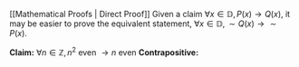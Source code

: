 [[Mathematical Proofs | Direct Proof]]
Given a claim $\forall x \in \mathbb{D}, P(x) \rightarrow Q(x)$, it may be easier to prove the equivalent statement, $\forall x \in \mathbb{D}, \sim Q(x) \rightarrow \sim P(x)$.

<b>Claim:</b> $\forall n \in \mathbb{Z}, n^2 \text{ even } \rightarrow n \text{ even}$
<b>Contrapositive:</b>